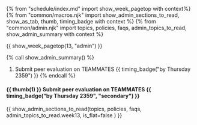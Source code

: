 {% from "schedule/index.md" import show_week_pagetop with context%}
{% from "common/macros.njk" import show_admin_sections_to_read, show_as_tab, thumb, timing_badge with context %}
{% from "common/admin.njk" import topics, policies, faqs, admin_topics_to_read, show_admin_summary with context %}

{{ show_week_pagetop(13, "admin") }}

{% call show_admin_summary() %}

1. Submit peer evaluation on TEAMMATES {{ timing_badge("by Thursday 2359") }}
{% endcall %}

<div id="additional">

#### {{ thumb(1) }} Submit peer evaluation on TEAMMATES {{ timing_badge("by Thursday 2359", "secondary") }}

</div>

{{ show_admin_sections_to_read(topics, policies, faqs, admin_topics_to_read.week13, is_flat=false ) }}